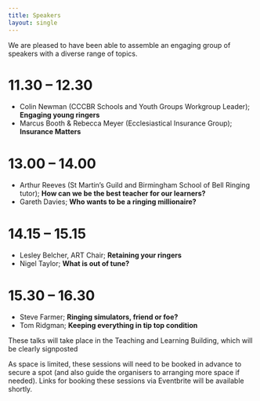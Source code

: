 ```yaml
---
title: Speakers
layout: single
---
```


We are pleased to have been able to assemble an engaging group of speakers with a diverse range of topics. 

# 11.30 – 12.30
* Colin Newman (CCCBR Schools and Youth Groups Workgroup Leader); **Engaging young ringers**
* Marcus Booth & Rebecca Meyer (Ecclesiastical Insurance Group); **Insurance Matters**

# 13.00 – 14.00
* Arthur Reeves (St Martin’s Guild and Birmingham School of Bell Ringing tutor); **How can we be the best teacher for our learners?**
* Gareth Davies; **Who wants to be a ringing millionaire?**

# 14.15 – 15.15
* Lesley Belcher, ART Chair; **Retaining your ringers**
* Nigel Taylor; **What is out of tune?**

# 15.30 – 16.30
* Steve Farmer; **Ringing simulators, friend or foe?**
* Tom Ridgman; **Keeping everything in tip top condition**

These talks will take place in the Teaching and Learning Building, which will be clearly signposted

As space is limited, these sessions will need to be booked in advance to secure a spot (and also guide the organisers to arranging more space if needed). Links for booking these sessions via Eventbrite will be available shortly. 

